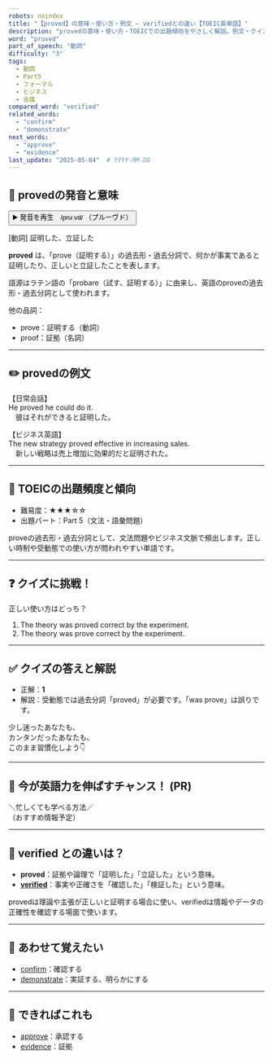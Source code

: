 ```yaml
---
robots: noindex
title: "【proved】の意味・使い方・例文 ― verifiedとの違い【TOEIC英単語】"
description: "provedの意味・使い方・TOEICでの出題傾向をやさしく解説。例文・クイズ付きでverifiedとの違いもわかりやすく学べます。"
word: "proved"
part_of_speech: "動詞"
difficulty: "3"
tags:
  - 動詞
  - Part5
  - フォーマル
  - ビジネス
  - 会議
compared_word: "verified"
related_words:
  - "confirm"
  - "demonstrate"
next_words:
  - "approve"
  - "evidence"
last_update: "2025-05-04"  # YYYY-MM-DD
---
```


## 🔰 provedの発音と意味

<button class="play-audio" onclick="playTTS('proved')">
  <span class="play-audio-main">
    ▶️ 発音を再生　/pruːvd/
  </span>
  <span class="play-audio-sub">
    （プルーヴド）
  </span>
</button>

[動詞] 証明した、立証した

**proved** は、「prove（証明する）」の過去形・過去分詞で、何かが事実であると証明したり、正しいと立証したことを表します。

語源はラテン語の「probare（試す、証明する）」に由来し、英語のproveの過去形・過去分詞として使われます。

他の品詞：  
- prove：証明する（動詞）
- proof：証拠（名詞）

---

## ✏️ provedの例文

【日常会話】  
He proved he could do it.  
　彼はそれができると証明した。

【ビジネス英語】  
The new strategy proved effective in increasing sales.  
　新しい戦略は売上増加に効果的だと証明された。

---

## 🎯 TOEICの出題頻度と傾向

- 難易度：★★★☆☆
- 出題パート：Part 5（文法・語彙問題）

proveの過去形・過去分詞として、文法問題やビジネス文脈で頻出します。正しい時制や受動態での使い方が問われやすい単語です。

---

## ❓ クイズに挑戦！

正しい使い方はどっち？

1. The theory was proved correct by the experiment.  
2. The theory was prove correct by the experiment.

---

## ✅ クイズの答えと解説

- 正解：**1**
- 解説：受動態では過去分詞「proved」が必要です。「was prove」は誤りです。

少し迷ったあなたも、  
カンタンだったあなたも、  
このまま習慣化しよう👇️

---

## 🚀 今が英語力を伸ばすチャンス！ (PR)

<div class="info-center">
＼忙しくても学べる方法／<br>  
（おすすめ情報予定）
</div>

---

## 🤔  verified との違いは？

- **proved**：証拠や論理で「証明した」「立証した」という意味。
- **[verified](/word/verified/)**：事実や正確さを「確認した」「検証した」という意味。

provedは理論や主張が正しいと証明する場合に使い、verifiedは情報やデータの正確性を確認する場面で使います。

---

## 🧩 あわせて覚えたい

- [confirm](/word/confirm/)：確認する
- [demonstrate](/word/demonstrate/)：実証する、明らかにする

---

## 📖 できればこれも

- [approve](/word/approve/)：承認する
- [evidence](/word/evidence/)：証拠

<!-- cvid: aid29_bid30 -->
